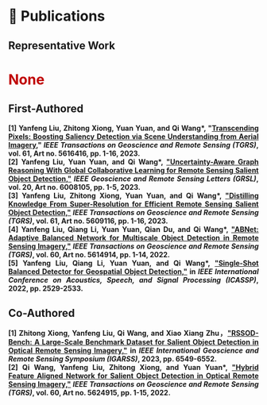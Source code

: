
# 📝 Publications 

## <b>Representative Work<b>

# <font color="#C00000">None</font>

## <b>First-Authored<b>

<p style = "text-align:justify;">
[1] <b>Yanfeng Liu</b>, Zhitong Xiong, Yuan Yuan, and Qi Wang*, "<a href="https://ieeexplore.ieee.org/document/10193847">Transcending Pixels: Boosting Saliency Detection via Scene Understanding from Aerial Imagery</a>," <i>IEEE Transactions on Geoscience and Remote Sensing (TGRS)</i>, vol. 61, Art no. 5616416, pp. 1-16, 2023.<br>
[2] <b>Yanfeng Liu</b>, Yuan Yuan, and Qi Wang*, <a href="https://ieeexplore.ieee.org/document/10195976">"Uncertainty-Aware Graph Reasoning With Global Collaborative Learning for Remote Sensing Salient Object Detection,"</a>  <i>IEEE Geoscience and Remote Sensing Letters (GRSL)</i>, vol. 20, Art no. 6008105, pp. 1-5, 2023.<br>  
[3] <b>Yanfeng Liu</b>, Zhitong Xiong, Yuan Yuan, and Qi Wang*, <a href="https://ieeexplore.ieee.org/document/10102592">"Distilling Knowledge From Super-Resolution for Efficient Remote Sensing Salient Object Detection,"</a> <i>IEEE Transactions on Geoscience and Remote Sensing (TGRS)</i>, vol. 61, Art no. 5609116, pp. 1-16, 2023.<br>
[4] <b>Yanfeng Liu</b>, Qiang Li, Yuan Yuan, Qian Du, and Qi Wang*, <a href="https://ieeexplore.ieee.org/document/9643004">"ABNet: Adaptive Balanced Network for Multiscale Object Detection in Remote Sensing Imagery,"</a> <i>IEEE Transactions on Geoscience and Remote Sensing (TGRS)</i>, vol. 60, Art no. 5614914, pp. 1-14, 2022.<br>
[5] <b>Yanfeng Liu</b>, Qiang Li, Yuan Yuan, and Qi Wang*, <a href="https://ieeexplore.ieee.org/document/9746853">"Single-Shot Balanced Detector for Geospatial Object Detection,"</a> in <i>IEEE International Conference on Acoustics, Speech, and Signal Processing (ICASSP)</i>, 2022, pp. 2529-2533.<br>
</p> 

## <b>Co-Authored</b> 
<p style = "text-align:justify;">
[1] Zhitong Xiong, <b>Yanfeng Liu</b>, Qi Wang, and Xiao Xiang Zhu，<a href="https://ieeexplore.ieee.org/document/10281525">"RSSOD-Bench: A Large-Scale Benchmark Dataset for Salient Object Detection in Optical Remote Sensing Imagery,"</a> in <i>IEEE International Geoscience and Remote Sensing Symposium (IGARSS)</i>, 2023, pp. 6549-6552.<br>   
[2] Qi Wang, <b>Yanfeng Liu</b>, Zhitong Xiong, and Yuan Yuan*, <a href="https://ieeexplore.ieee.org/document/9791375">"Hybrid Feature Aligned Network for Salient Object Detection in Optical Remote Sensing Imagery,"</a> <i>IEEE Transactions on Geoscience and Remote Sensing (TGRS)</i>, vol. 60, Art no. 5624915, pp. 1-15, 2022.<br> 
</p>